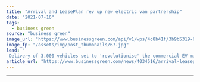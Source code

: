 ```yaml
---
title: "Arrival and LeasePlan rev up new electric van partnership"
date: "2021-07-16"
tags: 
  - business green
source: "business green"
image_url: "https://www.businessgreen.com/api/v1/wps/4c8b41f/3b9b5319-6c64-44ee-b7dc-204f6187f123/3/leaseplan-re-final-2-185x114.jpg"
image_fp: "/assets/img/post_thumbnails/67.jpg"
lead: "
 Delivery of 3,000 vehicles set to 'revolutionise' the commercial EV market, companies claim ..."
article_url: "https://www.businessgreen.com/news/4034516/arrival-leaseplan-rev-electric-van-partnership"
---
```


---
